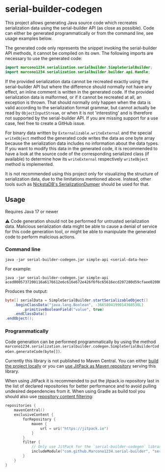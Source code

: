 # serial-builder-codegen

This project allows generating Java source code which recreates serialization data using the serial-builder API (as
close as possible). Code can either be generated programmatically or from the command line, see usage examples below.

The generated code only represents the snippet invoking the serial-builder API methods, it cannot be compiled on its
own. The following imports are necessary to use the generated code:
```java
import marcono1234.serialization.serialbuilder.SimpleSerialBuilder;
import marcono1234.serialization.serialbuilder.builder.api.Handle;
```

If the provided serialization data cannot be recreated exactly using the serial-builder API but where the difference
should normally not have any effect, an inline comment is written in the generated code. If the provided serialization
data is malformed, or if it cannot be recreated at all, an exception is thrown. That should normally only happen when
the data is valid according to the serialization format grammar, but cannot actually be read by `ObjectInputStream`, or
when it is not 'interesting' and is therefore not supported by the serial-builder API. If you are missing support for a
use case, feel free to create a GitHub issue.

For binary data written by `Externalizable.writeExternal` and the special `writeObject` method the generated code
writes the data as one byte array because the serialization data includes no information about the data types. If you
want to modify this data in the generated code, it is recommended to have a look at the source code of the corresponding
serialized class (if available) to determine how its `writeExternal` respectively `writeObject` method is implemented.

It is not recommended using this project only for visualizing the structure of serialization data, due to the
limitations mentioned above. Instead, other tools such as [NickstaDB's SerializationDumper](https://github.com/NickstaDB/SerializationDumper)
should be used for that.

## Usage
Requires Java 17 or newer

:warning: Code generation should not be performed for untrusted serialization data. Malicious serialization data might
be able to cause a denial of service for this code generation tool, or might be able to manipulate the generated code
to perform malicious actions.

### Command line
```
java -jar serial-builder-codegen.jar simple-api <serial-data-hex>
```

For example:
```
java -jar serial-builder-codegen.jar simple-api aced0005737200116a6176612e6c616e672e426f6f6c65616ecd207280d59cfaee0200015a000576616c7565787001
```

Produces the output:
```java
byte[] serialData = SimpleSerialBuilder.startSerializableObject()
    .beginClassData("java.lang.Boolean", -3665804199014368530L)
        .primitiveBooleanField("value", true)
    .endClassData()
.endObject();
```

### Programmatically
Code generation can be performed programmatically by using the method `marcono1234.serialization.serialbuilder.codegen.SimpleSerialBuilderCodeGen.generateCode(byte[])`.

Currently this library is not published to Maven Central. You can either [build the project locally](/README.md#building)
or you can [use JitPack as Maven repository](https://jitpack.io/#Marcono1234/serial-builder) serving this library.

When using JitPack it is recommended to put the jitpack.io repository last in the list of declared repositories for
better performance and to avoid pulling undesired dependencies from it. When using Gradle as build tool you should also
use [repository content filtering](https://docs.gradle.org/current/userguide/declaring_repositories.html#sec:repository-content-filtering):
```kotlin
repositories {
    mavenCentral()
    exclusiveContent {
        forRepository {
            maven {
                url = uri("https://jitpack.io")
            }
        }
        filter {
            // Only use JitPack for the `serial-builder-codegen` library
            includeModule("com.github.Marcono1234.serial-builder", "serial-builder-codegen")
        }
    }
}
```
